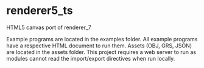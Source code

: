 # renderer5_ts
HTML5 canvas port of renderer_7

Example programs are located in the examples folder. All example programs have a respective HTML document to run them. Assets (OBJ, GRS, JSON) are located in the assets folder.
This project requires a web server to run as modules cannot read the import/export directives when run locally.
